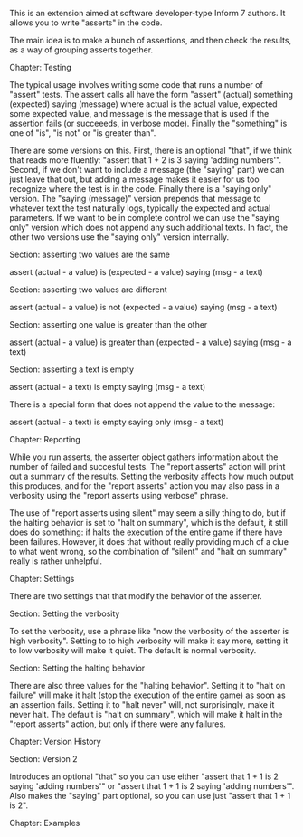 This is an extension aimed at software developer-type Inform 7 authors. It allows you to write "asserts" in the code.

The main idea is to make a bunch of assertions, and then check the results, as a way of grouping asserts together.

Chapter: Testing

The typical usage involves writing some code that runs a number of "assert" tests. The assert calls all have the form "assert" (actual) something (expected) saying (message) where actual is the actual value, expected some expected value, and message is the message that is used if the assertion fails (or succeeeds, in verbose mode). Finally the "something" is one of "is", "is not" or "is greater than".

There are some versions on this. First, there is an optional "that", if we think that reads more fluently: "assert that 1 + 2 is 3 saying 'adding numbers'". Second, if we don't want to include a message (the "saying" part) we can just leave that out, but adding a message makes it easier for us too recognize where the test is in the code. Finally there is a "saying only" version. The "saying (message)" version prepends that message to whatever text the test naturally logs, typically the expected and actual parameters. If we want to be in complete control we can use the "saying only" version which does not append any such additional texts. In fact, the other two versions use the "saying only" version internally.


Section: asserting two values are the same

assert (actual - a value) is (expected - a value) saying (msg - a text)

Section: asserting two values are different

assert (actual - a value) is not (expected - a value) saying (msg - a text)

Section: asserting one value is greater than the other

assert (actual - a value) is greater than (expected - a value) saying (msg - a text)

Section: asserting a text is empty

assert (actual - a text) is empty saying (msg - a text)

There is a special form that does not append the value to the message:

assert (actual - a text) is empty saying only (msg - a text)


Chapter: Reporting

While you run asserts, the asserter object gathers information about the number of failed and succesful tests. The "report asserts" action will print out a summary of the results. Setting the verbosity affects how much output this produces, and for the "report asserts" action you may also pass in a verbosity using the "report asserts using verbose" phrase.

The use of "report asserts using silent" may seem a silly thing to do, but if the halting behavior is set to "halt on summary", which is the default, it still does do something: if halts the execution of the entire game if there have been failures. However, it does that without really providing much of a clue to what went wrong, so the combination of "silent" and "halt on summary" really is rather unhelpful.

Chapter: Settings

There are two settings that that modify the behavior of the asserter.

Section: Setting the verbosity

To set the verbosity, use a phrase like "now the verbosity of the asserter is high verbosity".  Setting to to high verbosity will make it say more,
setting it to low verbosity will make it quiet. The default is normal verbosity.

Section: Setting the halting behavior

There are also three values for the "halting behavior". Setting it to "halt on failure" will make it halt (stop the execution of the entire game) as soon as an assertion fails. Setting it to "halt never" will, not surprisingly, make it never halt. The default is "halt on summary", which will make it halt in the "report asserts" action, but only if there were any failures.

Chapter: Version History

Section: Version 2

Introduces an optional "that" so you can use either "assert that 1 + 1 is 2 saying 'adding numbers'" or "assert that 1 + 1 is 2 saying 'adding numbers'". Also makes the "saying" part optional, so you can use just "assert that 1 + 1 is 2".

Chapter: Examples

